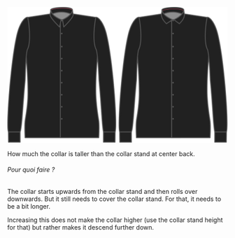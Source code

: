![Repli du col](collarroll.svg)

How much the collar is taller than the collar stand at center back.

<Note>

###### Pour quoi faire ?

The collar starts upwards from the collar stand and then rolls over downwards. But it still needs to cover the collar stand. For that, it needs to be a bit longer.

Increasing this does not make the collar higher (use the collar stand height for that) but rather makes it descend further down.

</Note>
